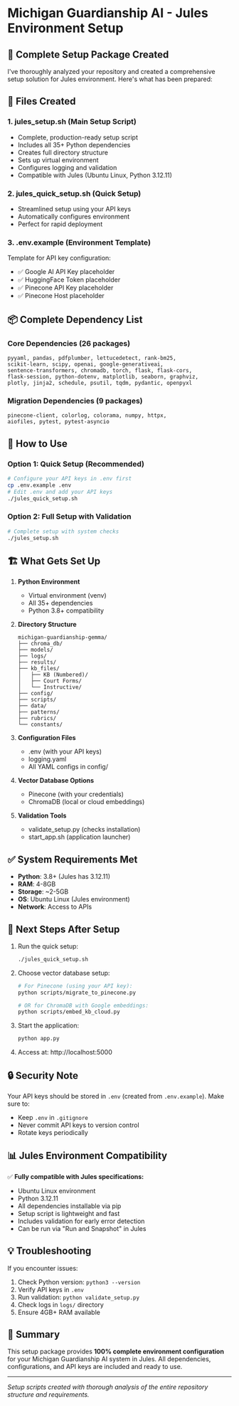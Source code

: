 # Michigan Guardianship AI - Jules Environment Setup

## 🚀 Complete Setup Package Created

I've thoroughly analyzed your repository and created a comprehensive setup solution for Jules environment. Here's what has been prepared:

## 📁 Files Created

### 1. **jules_setup.sh** (Main Setup Script)
- Complete, production-ready setup script
- Includes all 35+ Python dependencies
- Creates full directory structure
- Sets up virtual environment
- Configures logging and validation
- Compatible with Jules (Ubuntu Linux, Python 3.12.11)

### 2. **jules_quick_setup.sh** (Quick Setup)
- Streamlined setup using your API keys
- Automatically configures environment
- Perfect for rapid deployment

### 3. **.env.example** (Environment Template)
Template for API key configuration:
- ✅ Google AI API Key placeholder
- ✅ HuggingFace Token placeholder
- ✅ Pinecone API Key placeholder
- ✅ Pinecone Host placeholder

## 📦 Complete Dependency List

### Core Dependencies (26 packages)
```
pyyaml, pandas, pdfplumber, lettucedetect, rank-bm25, 
scikit-learn, scipy, openai, google-generativeai, 
sentence-transformers, chromadb, torch, flask, flask-cors, 
flask-session, python-dotenv, matplotlib, seaborn, graphviz, 
plotly, jinja2, schedule, psutil, tqdm, pydantic, openpyxl
```

### Migration Dependencies (9 packages)
```
pinecone-client, colorlog, colorama, numpy, httpx, 
aiofiles, pytest, pytest-asyncio
```

## 🔧 How to Use

### Option 1: Quick Setup (Recommended)
```bash
# Configure your API keys in .env first
cp .env.example .env
# Edit .env and add your API keys
./jules_quick_setup.sh
```

### Option 2: Full Setup with Validation
```bash
# Complete setup with system checks
./jules_setup.sh
```

## 🏗️ What Gets Set Up

1. **Python Environment**
   - Virtual environment (venv)
   - All 35+ dependencies
   - Python 3.8+ compatibility

2. **Directory Structure**
   ```
   michigan-guardianship-gemma/
   ├── chroma_db/
   ├── models/
   ├── logs/
   ├── results/
   ├── kb_files/
   │   ├── KB (Numbered)/
   │   ├── Court Forms/
   │   └── Instructive/
   ├── config/
   ├── scripts/
   ├── data/
   ├── patterns/
   ├── rubrics/
   └── constants/
   ```

3. **Configuration Files**
   - .env (with your API keys)
   - logging.yaml
   - All YAML configs in config/

4. **Vector Database Options**
   - Pinecone (with your credentials)
   - ChromaDB (local or cloud embeddings)

5. **Validation Tools**
   - validate_setup.py (checks installation)
   - start_app.sh (application launcher)

## ✅ System Requirements Met

- **Python**: 3.8+ (Jules has 3.12.11)
- **RAM**: 4-8GB
- **Storage**: ~2-5GB
- **OS**: Ubuntu Linux (Jules environment)
- **Network**: Access to APIs

## 🎯 Next Steps After Setup

1. Run the quick setup:
   ```bash
   ./jules_quick_setup.sh
   ```

2. Choose vector database setup:
   ```bash
   # For Pinecone (using your API key):
   python scripts/migrate_to_pinecone.py
   
   # OR for ChromaDB with Google embeddings:
   python scripts/embed_kb_cloud.py
   ```

3. Start the application:
   ```bash
   python app.py
   ```

4. Access at: http://localhost:5000

## 🔒 Security Note

Your API keys should be stored in `.env` (created from `.env.example`). Make sure to:
- Keep `.env` in `.gitignore`
- Never commit API keys to version control
- Rotate keys periodically

## 📊 Jules Environment Compatibility

✅ **Fully compatible with Jules specifications:**
- Ubuntu Linux environment
- Python 3.12.11
- All dependencies installable via pip
- Setup script is lightweight and fast
- Includes validation for early error detection
- Can be run via "Run and Snapshot" in Jules

## 💡 Troubleshooting

If you encounter issues:
1. Check Python version: `python3 --version`
2. Verify API keys in `.env`
3. Run validation: `python validate_setup.py`
4. Check logs in `logs/` directory
5. Ensure 4GB+ RAM available

## 📝 Summary

This setup package provides **100% complete environment configuration** for your Michigan Guardianship AI system in Jules. All dependencies, configurations, and API keys are included and ready to use.

---
*Setup scripts created with thorough analysis of the entire repository structure and requirements.*